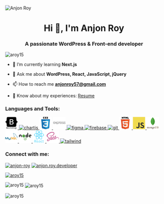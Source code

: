 <img src="https://i.ibb.co/wBbKZ2N/Anjon-Roy-Full-stack-Developer.webp" align="center" alt="Anjon Roy"/>

<h1 align="center">Hi 👋, I'm Anjon Roy</h1>
<h3 align="center">A passionate WordPress & Front-end developer</h3>

<p align="left"> <img src="https://komarev.com/ghpvc/?username=aroy15&label=Profile%20views&color=0e75b6&style=flat" alt="aroy15" /> </p>


- 🌱 I’m currently learning **Next.js**

- 💬 Ask me about **WordPress, React, JavaScript, jQuery**

- 📫 How to reach me **anjonroy57@gmail.com**

- 📄 Know about my experiences: [Resume](https://drive.google.com/file/d/1kR_9mqw-GRrhX97Ecd-eh8_MUSDoB2nX/view)

<h3 align="left">Languages and Tools:</h3>
<p align="left"> <a href="https://getbootstrap.com" target="_blank" rel="noreferrer"> <img src="https://raw.githubusercontent.com/devicons/devicon/master/icons/bootstrap/bootstrap-plain-wordmark.svg" alt="bootstrap" width="40" height="40"/> </a> <a href="https://www.chartjs.org" target="_blank" rel="noreferrer"> <img src="https://www.chartjs.org/media/logo-title.svg" alt="chartjs" width="40" height="40"/> </a> <a href="https://www.w3schools.com/css/" target="_blank" rel="noreferrer"> <img src="https://raw.githubusercontent.com/devicons/devicon/master/icons/css3/css3-original-wordmark.svg" alt="css3" width="40" height="40"/> </a> <a href="https://expressjs.com" target="_blank" rel="noreferrer"> <img src="https://raw.githubusercontent.com/devicons/devicon/master/icons/express/express-original-wordmark.svg" alt="express" width="40" height="40"/> </a> <a href="https://www.figma.com/" target="_blank" rel="noreferrer"> <img src="https://www.vectorlogo.zone/logos/figma/figma-icon.svg" alt="figma" width="40" height="40"/> </a> <a href="https://firebase.google.com/" target="_blank" rel="noreferrer"> <img src="https://www.vectorlogo.zone/logos/firebase/firebase-icon.svg" alt="firebase" width="40" height="40"/> </a> <a href="https://git-scm.com/" target="_blank" rel="noreferrer"> <img src="https://www.vectorlogo.zone/logos/git-scm/git-scm-icon.svg" alt="git" width="40" height="40"/> </a> <a href="https://www.w3.org/html/" target="_blank" rel="noreferrer"> <img src="https://raw.githubusercontent.com/devicons/devicon/master/icons/html5/html5-original-wordmark.svg" alt="html5" width="40" height="40"/> </a> <a href="https://developer.mozilla.org/en-US/docs/Web/JavaScript" target="_blank" rel="noreferrer"> <img src="https://raw.githubusercontent.com/devicons/devicon/master/icons/javascript/javascript-original.svg" alt="javascript" width="40" height="40"/> </a> <a href="https://www.mongodb.com/" target="_blank" rel="noreferrer"> <img src="https://raw.githubusercontent.com/devicons/devicon/master/icons/mongodb/mongodb-original-wordmark.svg" alt="mongodb" width="40" height="40"/> </a> <a href="https://www.mysql.com/" target="_blank" rel="noreferrer"> <img src="https://raw.githubusercontent.com/devicons/devicon/master/icons/mysql/mysql-original-wordmark.svg" alt="mysql" width="40" height="40"/> </a> <a href="https://nodejs.org" target="_blank" rel="noreferrer"> <img src="https://raw.githubusercontent.com/devicons/devicon/master/icons/nodejs/nodejs-original-wordmark.svg" alt="nodejs" width="40" height="40"/> </a> <a href="https://reactjs.org/" target="_blank" rel="noreferrer"> <img src="https://raw.githubusercontent.com/devicons/devicon/master/icons/react/react-original-wordmark.svg" alt="react" width="40" height="40"/> </a> <a href="https://sass-lang.com" target="_blank" rel="noreferrer"> <img src="https://raw.githubusercontent.com/devicons/devicon/master/icons/sass/sass-original.svg" alt="sass" width="40" height="40"/> </a> <a href="https://tailwindcss.com/" target="_blank" rel="noreferrer"> <img src="https://www.vectorlogo.zone/logos/tailwindcss/tailwindcss-icon.svg" alt="tailwind" width="40" height="40"/> </a> </p>

<h3 align="left">Connect with me:</h3>
<p align="left">
<a href="https://linkedin.com/in/anjon-roy" target="blank"><img align="center" src="https://raw.githubusercontent.com/rahuldkjain/github-profile-readme-generator/master/src/images/icons/Social/linked-in-alt.svg" alt="anjon-roy" height="30" width="40" /></a>
<a href="https://fb.com/anjon.roy.developer" target="blank"><img align="center" src="https://raw.githubusercontent.com/rahuldkjain/github-profile-readme-generator/master/src/images/icons/Social/facebook.svg" alt="anjon.roy.developer" height="30" width="40" /></a>
</p>

<p align="left"> <a href="https://github.com/aroy15/github-profile-trophy"><img src="https://github-profile-trophy.vercel.app/?username=aroy15" alt="aroy15" /></a> </p>


<p><img align="left" src="https://github-readme-stats.vercel.app/api/top-langs?username=aroy15&show_icons=true&locale=en&layout=compact" alt="aroy15" /></p>

<p>&nbsp;<img align="center" src="https://github-readme-stats.vercel.app/api?username=aroy15&show_icons=true&locale=en" alt="aroy15" /></p>

<p><img align="center" src="https://github-readme-streak-stats.herokuapp.com/?user=aroy15&" alt="aroy15" /></p>
